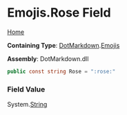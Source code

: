 # Emojis\.Rose Field

[Home](../../../README.md)

**Containing Type**: [DotMarkdown](../../README.md)\.[Emojis](../README.md)

**Assembly**: DotMarkdown\.dll

```csharp
public const string Rose = ":rose:"
```

### Field Value

System\.[String](https://docs.microsoft.com/en-us/dotnet/api/system.string)